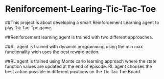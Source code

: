 # Reniforcement-Learing-Tic-Tac-Toe

##This project is about developing a smart Reinforcement Learning agent to play Tic Tac Tpe game. 

##Reniforcement learning agent is trained with two different approaches.

##RL agent is trained with dynamic programming using the min max functionality wich uses the best reward action.

##RL agent is trained using Monte carlo learning approach where the state function values are updated at the end of episode. 
RL agent chooses the best action possible in different positions on the Tic Tac Toe Board.
